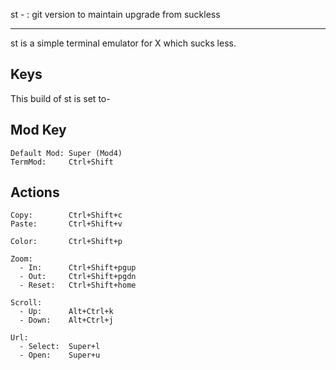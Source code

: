 st - : git version to maintain upgrade from suckless

---
 st is a simple terminal emulator for X which sucks less.
 
 

Keys
---
 This build of st is set to-


Mod Key
---

    Default Mod: Super (Mod4)    
    TermMod:     Ctrl+Shift
   
Actions
---

    Copy:        Ctrl+Shift+c
    Paste:       Ctrl+Shift+v
    
    Color:       Ctrl+Shift+p
    
    Zoom:
      - In:      Ctrl+Shift+pgup
      - Out:     Ctrl+Shift+pgdn
      - Reset:   Ctrl+Shift+home
      
    Scroll:
      - Up:      Alt+Ctrl+k
      - Down:    Alt+Ctrl+j
    
    Url:
      - Select:  Super+l
      - Open:    Super+u

